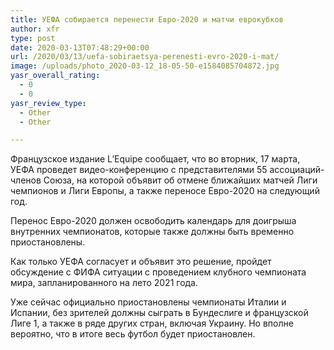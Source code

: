 ```yaml
---
title: УЕФА собирается перенести Евро-2020 и матчи еврокубков
author: xfr
type: post
date: 2020-03-13T07:48:29+00:00
url: /2020/03/13/uefa-sobiraetsya-perenesti-evro-2020-i-mat/
image: /uploads/photo_2020-03-12_18-05-50-e1584085704872.jpg
yasr_overall_rating:
  - 0
  - 0
yasr_review_type:
  - Other
  - Other

---
```

Французское издание L’Equipe сообщает, что во вторник, 17 марта, УЕФА проведет видео-конференцию с представителями 55 ассоциаций-членов Союза, на которой объявит об отмене ближайших матчей Лиги чемпионов и Лиги Европы, а также переносе Евро-2020 на следующий год.

Перенос Евро-2020 должен освободить календарь для доигрыша внутренних чемпионатов, которые также должны быть временно приостановлены.

Как только УЕФА согласует и объявит это решение, пройдет обсуждение с ФИФА ситуации с проведением клубного чемпионата мира, запланированного на лето 2021 года.

Уже сейчас официально приостановлены чемпионаты Италии и Испании, без зрителей должны сыграть в Бундеслиге и французской Лиге 1, а также в ряде других стран, включая Украину. Но вполне вероятно, что в итоге весь футбол будет приостановлен.